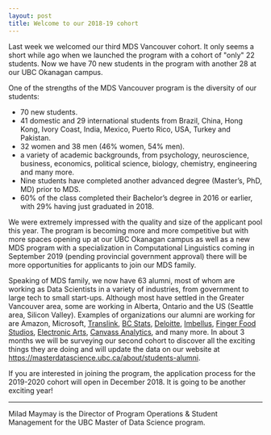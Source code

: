 ```yaml
---
layout: post
title: Welcome to our 2018-19 cohort
---
```


Last week we welcomed our third MDS Vancouver cohort. It only seems a short while ago when we launched the program with a cohort of "only" 22 students. Now we have 70 new students in the program with another 28 at our UBC Okanagan campus.

One of the strengths of the MDS Vancouver program is the diversity of our students:

-	70 new students.
-	41 domestic and 29 international students from Brazil, China, Hong Kong, Ivory Coast, India, Mexico, Puerto Rico, USA, Turkey and Pakistan.
-	32 women and 38 men (46% women, 54% men).
-	a variety of academic backgrounds, from psychology, neuroscience, business, economics, political science, biology, chemistry, engineering and many more.
-	Nine students have completed another advanced degree (Master’s, PhD, MD) prior to MDS.
-	60% of the class completed their Bachelor’s degree in 2016 or earlier, with 29% having just graduated in 2018.

We were extremely impressed with the quality and size of the applicant pool this year. The program is becoming more and more competitive but with more spaces opening up at our UBC Okanagan campus as well as a new MDS program with a specialization in Computational Linguistics coming in September 2019 (pending provincial government approval) there will be more opportunities for applicants to join our MDS family.

Speaking of MDS family, we now have 63 alumni, most of whom are working as Data Scientists in a variety of industries, from government to large tech to small start-ups. Although most have settled in the Greater Vancouver area, some are working in Alberta, Ontario and the US (Seattle area, Silicon Valley). Examples of organizations our alumni are working for are Amazon, Microsoft, [Translink](https://www.translink.ca/), [BC Stats](https://www2.gov.bc.ca/gov/content/data/about-data-management/bc-stats), [Deloitte](https://www2.deloitte.com/ca/en.html), [Imbellus](https://www.imbellus.com/#/), [Finger Food Studios](https://www.fingerfoodstudios.com/), [Electronic Arts](https://www.ea.com/en-ca), [Canvass Analytics](https://www.canvass.io/), and many more. In about 3 months we will be surveying our second cohort to discover all the exciting things they are doing and will update the data on our website at <https://masterdatascience.ubc.ca/about/students-alumni>.

If you are interested in joining the program, the application process for the 2019-2020 cohort will open in December 2018.
It is going to be another exciting year!

--------

Milad Maymay is the Director of Program Operations & Student Management for the UBC Master of Data Science program.
